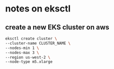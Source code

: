 # notes on eksctl

## create a new EKS cluster on aws

```bash
eksctl create cluster \
--cluster-name CLUSTER_NAME \
--nodes-min 1 \
--nodes-max 3 \
--region us-west-2 \
--node-type m5.xlarge
```
